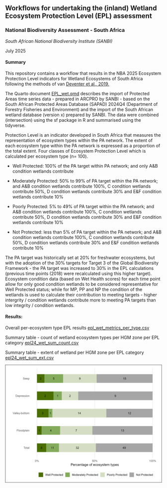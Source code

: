 ## **Workflows for undertaking the (inland) Wetland Ecosystem Protection Level (EPL) assessment**

### **National Biodiversity Assessment - South Africa**

*South African National Biodiversity Institute (SANBI)*

July 2025

#### **Summary**

This repository contains a workflow that results in the NBA 2025 Ecosystem Protection Level indicators for Wetland Ecosystems of South Africa following the methods of van [Deventer et al., 2019.](http://hdl.handle.net/20.500.12143/5847)

The Quarto document [EPL_wet.qmd](https://github.com/askowno/EPL_riv/blob/main/EPL_wet.qmd) describes the import of Protected Areas time series data - prepared in ARCPRO by SANBI - based on the South African Protected Areas Database (SAPAD) 2024Q4 (Department of Forestry Fisheries and Environment) and the import of the South African wetland database (version x) prepared by SANBI. The data were combined (intersection) using the sf package in R and summarised using the tidyverse.

Protection Level is an indicator developed in South Africa that measures the representation of ecosystem types within the PA network. The extent of each ecosystem type within the PA network is expressed as a proportion of the total extent. Four classes of Ecosystem Protection Level which is calculated per ecosystem type (n= 100).

-   Well Protected: 100% of the PA target within PA network; and only A&B condition wetlands contribute

-   Moderately Protected: 50% to 99% of PA target within the PA network; and A&B condition wetlands contribute 100%, C condition wetlands contribute 50%, D condition wetlands contribute 30% and E&F condition wetlands contribute 10%

-   Poorly Protected: 5% to 49% of PA target within the PA network; and A&B condition wetlands contribute 100%, C condition wetlands contribute 50%, D condition wetlands contribute 30% and E&F condition wetlands contribute 10%

-   Not Protected: less than 5% of PA target within the PA network; and A&B condition wetlands contribute 100%, C condition wetlands contribute 50%, D condition wetlands contribute 30% and E&F condition wetlands contribute 10%

The PA target was historically set at 20% for freshwater ecosystems, but with the adoption of the 30% targets for Target 3 of the Global Biodiversity Framework - the PA target was increased to 30% in the EPL calculations (previous time points (2018) were recalculated using this higher target). Ecosystem condition data (based on Wet Health scores) for each time point allow for only good condition wetlands to be considered representative for Well Protected status; while for MP, PP and NP the condition of the wetlands is used to calculate their contribution to meeting targets - higher intergrity / condition wetlands contribute more to meeting PA targets than low integrity / condition wetlands.

#### **Results:**

Overall per-ecosystem type EPL results [epl_wet_metrics_per_type.csv](outputs/epl_wet_metrics_per_type.csv)

Summary table - count of wetland ecosystem types per HGM zone per EPL category [epl24_wet_sum_count.csv](https://github.com/askowno/EPL_riv/blob/main/outputs/epl24_wet_sum_count.csv)

Summary table - extent of wetland per HGM zone per EPL category [epl24_wet_sum_ext.csv](outputs/epl24_rwet_sum_ext.csv)

![Ecosystem Protection Level for Wetlands 2025 (count of ecosystem types per EPL category)](outputs/epl24_wet_bar_plot_count.jpeg)
